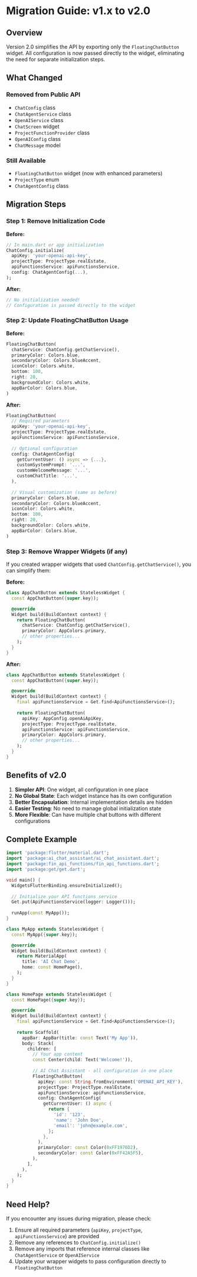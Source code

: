 # Migration Guide: v1.x to v2.0

## Overview

Version 2.0 simplifies the API by exporting only the `FloatingChatButton` widget. All configuration is now passed directly to the widget, eliminating the need for separate initialization steps.

## What Changed

### Removed from Public API
- `ChatConfig` class
- `ChatAgentService` class
- `OpenAIService` class
- `ChatScreen` widget
- `ProjectFunctionProvider` class
- `OpenAIConfig` class
- `ChatMessage` model

### Still Available
- `FloatingChatButton` widget (now with enhanced parameters)
- `ProjectType` enum
- `ChatAgentConfig` class

## Migration Steps

### Step 1: Remove Initialization Code

**Before:**
```dart
// In main.dart or app initialization
ChatConfig.initialize(
  apiKey: 'your-openai-api-key',
  projectType: ProjectType.realEstate,
  apiFunctionsService: apiFunctionsService,
  config: ChatAgentConfig(...),
);
```

**After:**
```dart
// No initialization needed!
// Configuration is passed directly to the widget
```

### Step 2: Update FloatingChatButton Usage

**Before:**
```dart
FloatingChatButton(
  chatService: ChatConfig.getChatService(),
  primaryColor: Colors.blue,
  secondaryColor: Colors.blueAccent,
  iconColor: Colors.white,
  bottom: 100,
  right: 20,
  backgroundColor: Colors.white,
  appBarColor: Colors.blue,
)
```

**After:**
```dart
FloatingChatButton(
  // Required parameters
  apiKey: 'your-openai-api-key',
  projectType: ProjectType.realEstate,
  apiFunctionsService: apiFunctionsService,
  
  // Optional configuration
  config: ChatAgentConfig(
    getCurrentUser: () async => {...},
    customSystemPrompt: '...',
    customWelcomeMessage: '...',
    customChatTitle: '...',
  ),
  
  // Visual customization (same as before)
  primaryColor: Colors.blue,
  secondaryColor: Colors.blueAccent,
  iconColor: Colors.white,
  bottom: 100,
  right: 20,
  backgroundColor: Colors.white,
  appBarColor: Colors.blue,
)
```

### Step 3: Remove Wrapper Widgets (if any)

If you created wrapper widgets that used `ChatConfig.getChatService()`, you can simplify them:

**Before:**
```dart
class AppChatButton extends StatelessWidget {
  const AppChatButton({super.key});

  @override
  Widget build(BuildContext context) {
    return FloatingChatButton(
      chatService: ChatConfig.getChatService(),
      primaryColor: AppColors.primary,
      // other properties...
    );
  }
}
```

**After:**
```dart
class AppChatButton extends StatelessWidget {
  const AppChatButton({super.key});

  @override
  Widget build(BuildContext context) {
    final apiFunctionsService = Get.find<ApiFunctionsService>();
    
    return FloatingChatButton(
      apiKey: AppConfig.openAiApiKey,
      projectType: ProjectType.realEstate,
      apiFunctionsService: apiFunctionsService,
      primaryColor: AppColors.primary,
      // other properties...
    );
  }
}
```

## Benefits of v2.0

1. **Simpler API**: One widget, all configuration in one place
2. **No Global State**: Each widget instance has its own configuration
3. **Better Encapsulation**: Internal implementation details are hidden
4. **Easier Testing**: No need to manage global initialization state
5. **More Flexible**: Can have multiple chat buttons with different configurations

## Complete Example

```dart
import 'package:flutter/material.dart';
import 'package:ai_chat_assistant/ai_chat_assistant.dart';
import 'package:fin_api_functions/fin_api_functions.dart';
import 'package:get/get.dart';

void main() {
  WidgetsFlutterBinding.ensureInitialized();
  
  // Initialize your API functions service
  Get.put(ApiFunctionsService(logger: Logger()));
  
  runApp(const MyApp());
}

class MyApp extends StatelessWidget {
  const MyApp({super.key});

  @override
  Widget build(BuildContext context) {
    return MaterialApp(
      title: 'AI Chat Demo',
      home: const HomePage(),
    );
  }
}

class HomePage extends StatelessWidget {
  const HomePage({super.key});

  @override
  Widget build(BuildContext context) {
    final apiFunctionsService = Get.find<ApiFunctionsService>();
    
    return Scaffold(
      appBar: AppBar(title: const Text('My App')),
      body: Stack(
        children: [
          // Your app content
          const Center(child: Text('Welcome!')),
          
          // AI Chat Assistant - all configuration in one place
          FloatingChatButton(
            apiKey: const String.fromEnvironment('OPENAI_API_KEY'),
            projectType: ProjectType.realEstate,
            apiFunctionsService: apiFunctionsService,
            config: ChatAgentConfig(
              getCurrentUser: () async {
                return {
                  'id': '123',
                  'name': 'John Doe',
                  'email': 'john@example.com',
                };
              },
            ),
            primaryColor: const Color(0xFF1976D2),
            secondaryColor: const Color(0xFF42A5F5),
          ),
        ],
      ),
    );
  }
}
```

## Need Help?

If you encounter any issues during migration, please check:
1. Ensure all required parameters (`apiKey`, `projectType`, `apiFunctionsService`) are provided
2. Remove any references to `ChatConfig.initialize()`
3. Remove any imports that reference internal classes like `ChatAgentService` or `OpenAIService`
4. Update your wrapper widgets to pass configuration directly to `FloatingChatButton`
